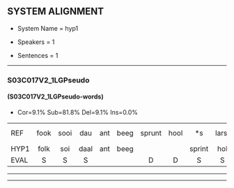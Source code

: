 
## SYSTEM ALIGNMENT

- System Name = hyp1

- Speakers = 1

- Sentences = 1

---

### S03C017V2_1LGPseudo

#### (S03C017V2_1LGPseudo-words)

- Cor=9.1%	Sub=81.8%	Del=9.1%	Ins=0.0%

|  |  |  |  |  |  |  |  |  |  |  |  |  |  |  |  |  |  |  |  |  |  |  |  |  |  |  |  |  |  |  |  |  |  |  |  |  |  |  |  |  |  |  |  |  |
|:--- |:---:|:---:|:---:|:---:|:---:|:---:|:---:|:---:|:---:|:---:|:---:|:---:|:---:|:---:|:---:|:---:|:---:|:---:|:---:|:---:|:---:|:---:|:---:|:---:|:---:|:---:|:---:|:---:|:---:|:---:|:---:|:---:|:---:|:---:|:---:|:---:|:---:|:---:|:---:|:---:|:---:|:---:|:---:|:---:|
| REF | fook | sooi | dau | ant | beeg | sprunt | hool | *s | larst | vout*(fout) | zwoei | fam | rachts | vaap | sprieuw | *s | keng | swoers | doer | *s | plirt | jien | *s | blard | guul | hoekt | neeuw | noork | vid | zans | leum | haans | spaai | sjalt | heik | sank | roen | frijk | eem | schard | grek | dron | snaaf | stuid |
| HYP1 | folk | soi | daal | ant | beeg |  |  | sprint | hol | last | salt | swori | san | racht | fap | spreel | kin | sor | doer |  |  | peert | jim | plart | guel | hoekt | neel | noor | fiet | sen | jen | hen | ta | sial | hak | fenk | goen | frek | één | shart | glijk | deron | sna | tet |
| EVAL | S | S | S |  |  | D | D | S | S | S | S | S | S | S | S | S | S | S |  | D | D | S | S | S | S |  | S | S | S | S | S | S | S | S | S | S | S | S | S | S | S | S | S | S |
---

---
